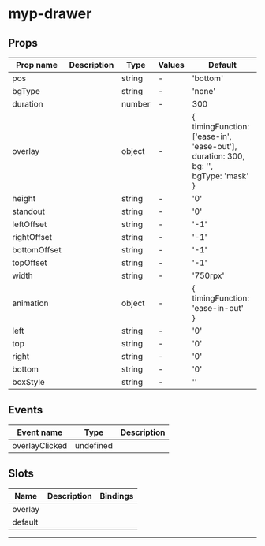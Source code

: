 # myp-drawer

## Props

| Prop name    | Description | Type   | Values | Default                                                                                               |
| ------------ | ----------- | ------ | ------ | ----------------------------------------------------------------------------------------------------- |
| pos          |             | string | -      | 'bottom'                                                                                              |
| bgType       |             | string | -      | 'none'                                                                                                |
| duration     |             | number | -      | 300                                                                                                   |
| overlay      |             | object | -      | {<br> timingFunction: ['ease-in', 'ease-out'],<br> duration: 300,<br> bg: '',<br> bgType: 'mask'<br>} |
| height       |             | string | -      | '0'                                                                                                   |
| standout     |             | string | -      | '0'                                                                                                   |
| leftOffset   |             | string | -      | '-1'                                                                                                  |
| rightOffset  |             | string | -      | '-1'                                                                                                  |
| bottomOffset |             | string | -      | '-1'                                                                                                  |
| topOffset    |             | string | -      | '-1'                                                                                                  |
| width        |             | string | -      | '750rpx'                                                                                              |
| animation    |             | object | -      | {<br> timingFunction: 'ease-in-out'<br>}                                                              |
| left         |             | string | -      | '0'                                                                                                   |
| top          |             | string | -      | '0'                                                                                                   |
| right        |             | string | -      | '0'                                                                                                   |
| bottom       |             | string | -      | '0'                                                                                                   |
| boxStyle     |             | string | -      | ''                                                                                                    |

## Events

| Event name     | Type      | Description |
| -------------- | --------- | ----------- |
| overlayClicked | undefined |

## Slots

| Name    | Description | Bindings |
| ------- | ----------- | -------- |
| overlay |             |          |
| default |             |          |

---
